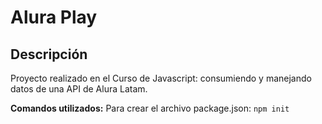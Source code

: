 # Alura Play
## Descripción
Proyecto realizado en el Curso de Javascript: consumiendo y manejando datos de una API de  Alura Latam.

**Comandos utilizados:**
Para crear el archivo package.json:
`npm init`
